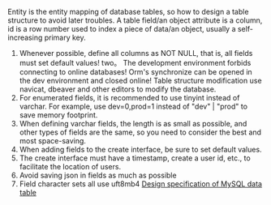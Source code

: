 Entity is the entity mapping of database tables, so how to design a table structure to avoid later troubles. A table field/an object attribute is a column, id is a row number used to index a piece of data/an object, usually a self-increasing primary key.
1. Whenever possible, define all columns as NOT NULL, that is, all fields must set default values!
two。 The development environment forbids connecting to online databases! Orm's synchronize can be opened in the dev environment and closed online! Table structure modification use navicat, dbeaver and other editors to modify the database.
3. For enumerated fields, it is recommended to use tinyint instead of varchar. For example, use dev=0,prod=1 instead of "dev" | "prod" to save memory footprint.
4. When defining varchar fields, the length is as small as possible, and other types of fields are the same, so you need to consider the best and most space-saving.
5. When adding fields to the create interface, be sure to set default values.
6. The create interface must have a timestamp, create a user id, etc., to facilitate the location of users.
7. Avoid saving json in fields as much as possible
8. Field character sets all use uft8mb4
[Design specification of MySQL data table](https://zhuanlan.zhihu.com/p/110543466)